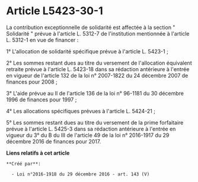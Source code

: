 # Article L5423-30-1

La contribution exceptionnelle de solidarité est affectée à la section " Solidarité " prévue à l'article L. 5312-7 de
l'institution mentionnée à l'article L. 5312-1 en vue de financer : 

1° L'allocation de solidarité spécifique prévue à l'article L. 5423-1 ; 

2° Les sommes restant dues au titre du versement de l'allocation équivalent retraite prévue à l'article L. 5423-18 dans sa
rédaction antérieure à l'entrée en vigueur de l'article 132 de la loi n° 2007-1822 du 24 décembre 2007 de finances pour
2008 ; 

3° L'aide prévue au II de l'article 136 de la loi n° 96-1181 du 30 décembre 1996 de finances pour 1997 ; 

4° Les allocations spécifiques prévues à l'article L. 5424-21 ; 

5° Les sommes restant dues au titre du versement de la prime forfaitaire prévue à l'article L. 5425-3 dans sa rédaction
antérieure à l'entrée en vigueur du 3° du B du III de l'article 49 de la loi n° 2016-1917 du 29 décembre 2016 de finances
pour 2017.

**Liens relatifs à cet article**

	**Créé par**:

	  - Loi n°2016-1918 du 29 décembre 2016 - art. 143 (V)
